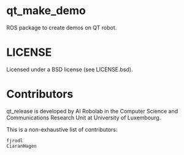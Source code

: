 # qt_make_demo
ROS package to create demos on QT robot.

# LICENSE

Licensed under a BSD license (see LICENSE.bsd).

# Contributors

qt_release is developed by AI Robolab in the Computer Science and Communications Research Unit at University of Luxembourg.

This is a non-exhaustive list of contributors:

    fjrodl
    CiaranHagen

